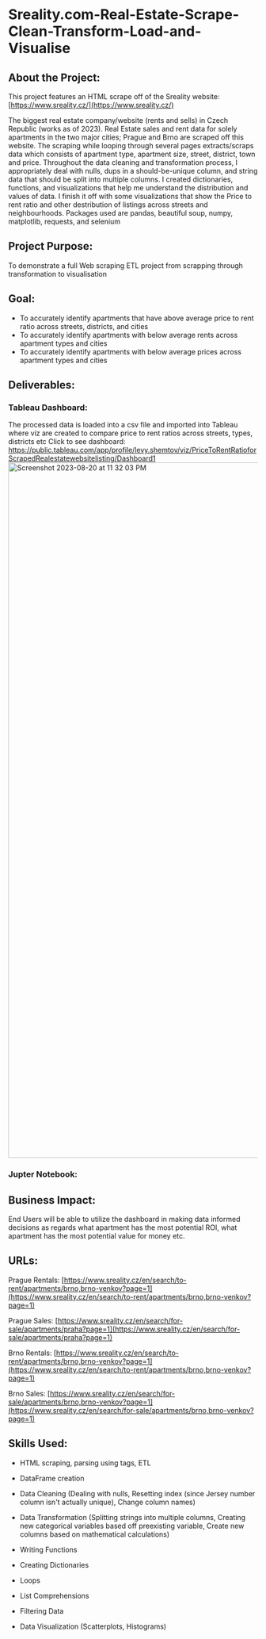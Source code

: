 # Sreality.com-Real-Estate-Scrape-Clean-Transform-Load-and-Visualise

## About the Project:

This project features an HTML scrape off of the Sreality website: [https://www.sreality.cz/](https://www.sreality.cz/)

The biggest real estate company/website (rents and sells) in Czech Republic (works as of 2023). Real Estate sales and rent data for solely apartments in the two major cities; Prague and Brno are scraped off this website. The scraping while looping through several pages extracts/scraps data which consists of apartment type, apartment size, street, district, town and price. Throughout the data cleaning and transformation process, I appropriately deal with nulls, dups in a should-be-unique column, and string data that should be split into multiple columns. I created dictionaries, functions, and visualizations that help me understand the distribution and values of data. I finish it off with some visualizations that show the Price to rent ratio and other destribution of listings across streets and neighbourhoods. Packages used are pandas, beautiful soup, numpy, matplotlib, requests, and selenium

## Project Purpose:
To demonstrate a full Web scraping ETL project from scrapping through transformation to visualisation 


## Goal:
- To accurately identify apartments that have above average price to rent ratio across streets, districts, and cities
- To accurately identify apartments with below average rents across apartment types and cities
- To accurately identify apartments with below average prices across apartment types and cities

## Deliverables:

### Tableau Dashboard:
The processed data is loaded into a csv file and imported into Tableau where viz are created to compare price to rent ratios across streets, types, districts etc 
Click to see dashboard: https://public.tableau.com/app/profile/levy.shemtov/viz/PriceToRentRatioforScrapedRealestatewebsitelisting/Dashboard1
<img width="1403" alt="Screenshot 2023-08-20 at 11 32 03 PM" src="https://github.com/leviizu/ETL-Scrape-Clean-Transform-Load-and-Visualise/assets/96123459/6458b830-c969-4337-9b70-633970f821ca">
### Jupter Notebook:

## Business Impact:
End Users will be able to utilize the dashboard in making data informed decisions as regards what apartment has the most potential ROI, what apartment has the most potential value for money etc.

## URLs:
Prague Rentals: [https://www.sreality.cz/en/search/to-rent/apartments/brno,brno-venkov?page=1](https://www.sreality.cz/en/search/to-rent/apartments/brno,brno-venkov?page=1)

Prague Sales: [https://www.sreality.cz/en/search/for-sale/apartments/praha?page=1](https://www.sreality.cz/en/search/for-sale/apartments/praha?page=1)

Brno Rentals: [https://www.sreality.cz/en/search/to-rent/apartments/brno,brno-venkov?page=1](https://www.sreality.cz/en/search/to-rent/apartments/brno,brno-venkov?page=1)

Brno Sales: [https://www.sreality.cz/en/search/for-sale/apartments/brno,brno-venkov?page=1](https://www.sreality.cz/en/search/for-sale/apartments/brno,brno-venkov?page=1)



## Skills Used:

- HTML scraping, parsing using tags, ETL

- DataFrame creation

- Data Cleaning (Dealing with nulls, Resetting index (since Jersey number column isn't actually unique), Change column names)

- Data Transformation (Splitting strings into multiple columns, Creating new categorical variables based off preexisting variable, Create new columns based on mathematical calculations)

- Writing Functions

- Creating Dictionaries

- Loops

- List Comprehensions

- Filtering Data

- Data Visualization (Scatterplots, Histograms)
